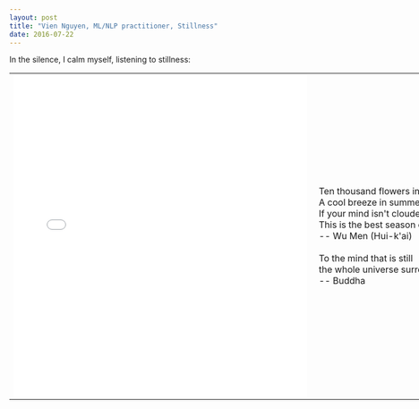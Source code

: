 ```yaml
---
layout: post
title: "Vien Nguyen, ML/NLP practitioner, Stillness"
date: 2016-07-22
---
```


<p align = "justify">

</p>
<p align = "justify">
	In the silence, I calm myself, listening to stillness:
</p>
<table align = "center" border = "0" style = "width: 1152px; height: 700px;" cellpadding="10" cellspacing = "10">
	<tr>
		<td>
			<iframe src="//www.eyeem.com/embed/p/89007906/524/576" width="524" height="576" frameborder="0" scrolling="no" allowtransparency="true"> </iframe>
		</td>
		<td valign="center">
		<p style="margin-left:5px;">
			Ten thousand flowers in spring, the moon in autumn<br>
			A cool breeze in summer, snow in winter.<br>
			If your mind isn't clouded by unnecessary things,<br>
			This is the best season of your life.<br>
			-- Wu Men (Hui-k'ai)
		<br><br>
			To the mind that is still<br>
			the whole universe surrenders.<br>
			-- Buddha
		</p>
		</td>
	</tr>
</table>

<div>
<script>
  (function(i,s,o,g,r,a,m){i['GoogleAnalyticsObject']=r;i[r]=i[r]||function(){
  (i[r].q=i[r].q||[]).push(arguments)},i[r].l=1*new Date();a=s.createElement(o),
  m=s.getElementsByTagName(o)[0];a.async=1;a.src=g;m.parentNode.insertBefore(a,m)
  })(window,document,'script','https://www.google-analytics.com/analytics.js','ga');

  ga('create', 'UA-77434616-1', 'auto');
  ga('send', 'pageview');

</script>
</div>